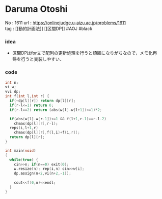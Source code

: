 # Daruma Otoshi

No	: 1611
url	: https://onlinejudge.u-aizu.ac.jp/problems/1611  
tag	: [[動的計画法]] [[区間DP]]  #AOJ #black 

### idea
- 区間DPはfor文で配列の更新処理を行うと煩雑になりがちなので，メモ化再帰を行うと実装しやすい．

### code
```cpp
int n;
vi w;
vvi dp;
int f(int l,int r) {
  if(~dp[l][r]) return dp[l][r];
  if(r-l<=1) return 0;
  if(r-l==2) return (abs(w[l]-w[l+1])<=1)*2;

  if(abs(w[l]-w[r-1])<=1 && f(l+1,r-1)==r-l-2)
    chmax(dp[l][r],r-l);
  reps(i,l+1,r)
    chmax(dp[l][r],f(l,i)+f(i,r));
  return dp[l][r];
}

int	main(void)
{
  while(true) {
    cin>>n; if(n==0) exit(0);
    w.resize(n); rep(i,n) cin>>w[i];
    dp.assign(n+2,vi(n+2,-1));
  
    cout<<f(0,n)<<endl;
  }
}
```